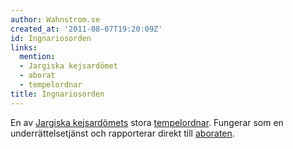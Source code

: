 ```yaml
---
author: Wahnstrom.se
created_at: '2011-08-07T19:20:09Z'
id: Ingnariosorden
links:
  mention:
  - Jargiska kejsardömet
  - aborat
  - tempelordnar
title: Ingnariosorden
---
```


En av [Jargiska kejsardömets] stora [tempelordnar]. Fungerar som en underrättelsetjänst och
rapporterar direkt till [aboraten].

  [Jargiska kejsardömets]: Jargiska_kejsardömet
  [tempelordnar]: tempelordnar
  [aboraten]: aborat